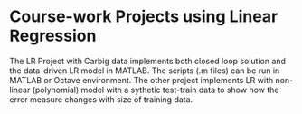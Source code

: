 # Course-work Projects using Linear Regression 
The LR Project with Carbig data implements both closed loop solution and the data-driven LR model in MATLAB. The scripts (.m files) can be run in MATLAB or Octave environment.
The other project implements LR with non-linear (polynomial) model with a sythetic test-train data to show how the error measure changes with size of training data. 
